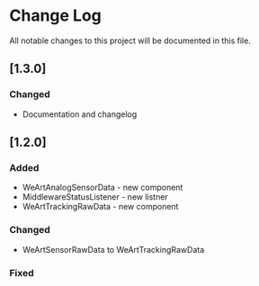
# Change Log
All notable changes to this project will be documented in this file.

 
## [1.3.0] 

### Changed

* Documentation and changelog
 
## [1.2.0]
 
### Added

* WeArtAnalogSensorData - new component
* MiddlewareStatusListener - new listner
* WeArtTrackingRawData - new component
   
### Changed

* WeArtSensorRawData to WeArtTrackingRawData
 
### Fixed

